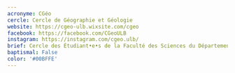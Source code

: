 ```yaml
---
acronyme: CGéo
cercle: Cercle de Géographie et Géologie
website: https://cgeo-ulb.wixsite.com/cgeo
facebook: https://facebook.com/CGeoULB
instagram: https://instagram.com/cgeo.ulb/
brief: Cercle des Étudiant•e•s de la Faculté des Sciences du Département de Géographie et Géologie
baptismal: False
color: '#00BFFE'
---
```

